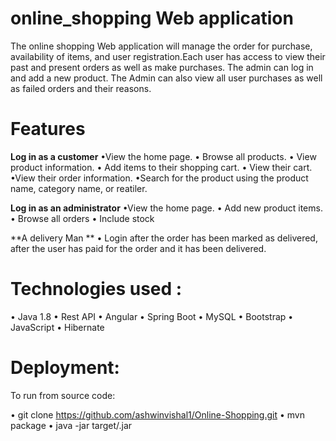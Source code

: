 # online_shopping Web application 
The online shopping Web application will manage the order for purchase, availability of items, and user registration.Each user has access to view their past and present orders as well as make purchases.  The admin can log in and add a new product. The Admin can also view all user purchases as well as failed orders and their reasons.

# Features
**Log in as a customer**
•View the home page.
• Browse all products. 
• View product information. 
• Add items to their shopping cart. 
• View their cart.
•View their order information.
•Search for the product using the product name, category name, or reatiler.

**Log in as an administrator** 
•View the home page. 
• Add new product items. 
• Browse all orders 
• Include stock

**A delivery Man ** 
• Login after the order has been marked as delivered, after the user has paid for the order and it has been delivered.

# Technologies used :

•	Java 1.8 
•	Rest API
•	Angular 
•	Spring Boot
•	MySQL 
•	Bootstrap
•	JavaScript
•	Hibernate

# Deployment:

To run from source code:

•	git clone https://github.com/ashwinvishal1/Online-Shopping.git 
•	mvn package
•	java -jar target/<jarfilename>.jar
